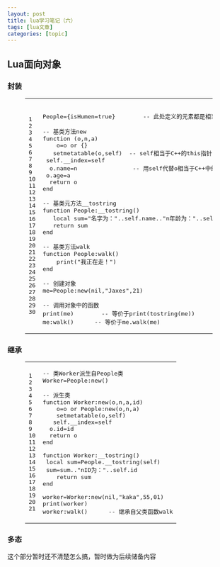 ```yaml
---
layout: post
title: lua学习笔记（六） 
tags: [lua文章]
categories: [topic]
---
```

<h2 id="Lua面向对象"><a href="#Lua面向对象" class="headerlink" title="Lua面向对象"></a>Lua面向对象</h2><h3 id="封装"><a href="#封装" class="headerlink" title="封装"></a>封装</h3><figure class="highlight lua"><table><tbody><tr><td class="gutter"><pre><span class="line">1</span><br/><span class="line">2</span><br/><span class="line">3</span><br/><span class="line">4</span><br/><span class="line">5</span><br/><span class="line">6</span><br/><span class="line">7</span><br/><span class="line">8</span><br/><span class="line">9</span><br/><span class="line">10</span><br/><span class="line">11</span><br/><span class="line">12</span><br/><span class="line">13</span><br/><span class="line">14</span><br/><span class="line">15</span><br/><span class="line">16</span><br/><span class="line">17</span><br/><span class="line">18</span><br/><span class="line">19</span><br/><span class="line">20</span><br/><span class="line">21</span><br/><span class="line">22</span><br/><span class="line">23</span><br/><span class="line">24</span><br/><span class="line">25</span><br/><span class="line">26</span><br/><span class="line">27</span><br/><span class="line">28</span><br/><span class="line">29</span><br/><span class="line">30</span><br/></pre></td><td class="code"><pre><span class="line"></span><br/><span class="line">People={isHumen=<span class="literal">true</span>}		<span class="comment">-- 此处定义的元素都是相当于C++的静态成员变量</span></span><br/><span class="line"></span><br/><span class="line"><span class="comment">-- 基类方法new</span></span><br/><span class="line"><span class="function"><span class="keyword">function</span> <span class="params">(o,n,a)</span></span></span><br/><span class="line">	o=o <span class="keyword">or</span> {}</span><br/><span class="line">	<span class="built_in">setmetatable</span>(o,self)	<span class="comment">-- self相当于C++的this指针，但是这里指代的是元类People而不是对象o</span></span><br/><span class="line">	self.<span class="built_in">__index</span>=self</span><br/><span class="line">	o.name=n				<span class="comment">-- 用self代替o相当于C++中给静态成员变量赋值</span></span><br/><span class="line">	o.age=a</span><br/><span class="line">	<span class="keyword">return</span> o</span><br/><span class="line"><span class="keyword">end</span></span><br/><span class="line"></span><br/><span class="line"><span class="comment">-- 基类元方法__tostring</span></span><br/><span class="line"><span class="function"><span class="keyword">function</span> <span class="title">People:__tostring</span><span class="params">()</span></span></span><br/><span class="line">	<span class="keyword">local</span> sum=<span class="string">&#34;名字为：&#34;</span>..self.name..<span class="string">&#34;n年龄为：&#34;</span>..self.age <span class="comment">-- 此处self指代的是实际调用时的对象</span></span><br/><span class="line">	<span class="keyword">return</span> sum</span><br/><span class="line"><span class="keyword">end</span></span><br/><span class="line"></span><br/><span class="line"><span class="comment">-- 基类方法walk</span></span><br/><span class="line"><span class="function"><span class="keyword">function</span> <span class="title">People:walk</span><span class="params">()</span></span></span><br/><span class="line">    <span class="built_in">print</span>(<span class="string">&#34;我正在走！&#34;</span>)</span><br/><span class="line"><span class="keyword">end</span></span><br/><span class="line"></span><br/><span class="line"><span class="comment">-- 创建对象</span></span><br/><span class="line">me=People:new(<span class="literal">nil</span>,<span class="string">&#34;Jaxes&#34;</span>,<span class="number">21</span>)</span><br/><span class="line"></span><br/><span class="line"><span class="comment">-- 调用对象中的函数</span></span><br/><span class="line"><span class="built_in">print</span>(me)		<span class="comment">-- 等价于print(tostring(me))</span></span><br/><span class="line">me:walk()		<span class="comment">-- 等价于me.walk(me)</span></span><br/></pre></td></tr></tbody></table></figure>
<h3 id="继承"><a href="#继承" class="headerlink" title="继承"></a>继承</h3><figure class="highlight lua"><table><tbody><tr><td class="gutter"><pre><span class="line">1</span><br/><span class="line">2</span><br/><span class="line">3</span><br/><span class="line">4</span><br/><span class="line">5</span><br/><span class="line">6</span><br/><span class="line">7</span><br/><span class="line">8</span><br/><span class="line">9</span><br/><span class="line">10</span><br/><span class="line">11</span><br/><span class="line">12</span><br/><span class="line">13</span><br/><span class="line">14</span><br/><span class="line">15</span><br/><span class="line">16</span><br/><span class="line">17</span><br/><span class="line">18</span><br/><span class="line">19</span><br/><span class="line">20</span><br/><span class="line">21</span><br/></pre></td><td class="code"><pre><span class="line"><span class="comment">-- 类Worker派生自People类</span></span><br/><span class="line">Worker=People:new()</span><br/><span class="line"></span><br/><span class="line"><span class="comment">-- 派生类</span></span><br/><span class="line"><span class="function"><span class="keyword">function</span> <span class="title">Worker:new</span><span class="params">(o,n,a,id)</span></span></span><br/><span class="line">	o=o <span class="keyword">or</span> People:new(o,n,a)</span><br/><span class="line">	<span class="built_in">setmetatable</span>(o,self)</span><br/><span class="line">	self.<span class="built_in">__index</span>=self</span><br/><span class="line">	o.id=id</span><br/><span class="line">	<span class="keyword">return</span> o</span><br/><span class="line"><span class="keyword">end</span></span><br/><span class="line"></span><br/><span class="line"><span class="function"><span class="keyword">function</span> <span class="title">Worker:__tostring</span><span class="params">()</span></span></span><br/><span class="line">	<span class="keyword">local</span> sum=People.<span class="built_in">__tostring</span>(self)</span><br/><span class="line">	sum=sum..<span class="string">&#34;nID为：&#34;</span>..self.id</span><br/><span class="line">	<span class="keyword">return</span> sum</span><br/><span class="line"><span class="keyword">end</span></span><br/><span class="line"></span><br/><span class="line">worker=Worker:new(<span class="literal">nil</span>,<span class="string">&#34;kaka&#34;</span>,<span class="number">55</span>,<span class="number">01</span>)</span><br/><span class="line"><span class="built_in">print</span>(worker)</span><br/><span class="line">worker:walk()		<span class="comment">-- 继承自父类函数walk</span></span><br/></pre></td></tr></tbody></table></figure>
<h3 id="多态"><a href="#多态" class="headerlink" title="多态"></a>多态</h3><p>这个部分暂时还不清楚怎么搞，暂时做为后续储备内容</p>